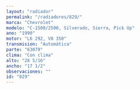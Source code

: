```yaml
---
layout: "radiador"
permalink: "/radiadores/829/"
marca: "Chevrolet"
modelo: "C-1500/2500, Silverado, Sierra, Pick Up"
ano: "1990"
motor: "L6 292, V8 350"
transmision: "Automática"
parte: "63079"
clima: "Con clima"
alto: "28 5/16"
ancho: "17 1/2"
observaciones: ""
id: "829"
---
```


